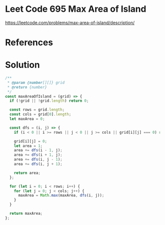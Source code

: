 # Leet Code 695 Max Area of Island

https://leetcode.com/problems/max-area-of-island/description/

# References

# Solution

```javascript
/**
 * @param {number[][]} grid
 * @return {number}
 */
const maxAreaOfIsland = (grid) => {
  if (!grid || !grid.length) return 0;

  const rows = grid.length;
  const cols = grid[0].length;
  let maxArea = 0;

  const dfs = (i, j) => {
    if (i < 0 || i >= rows || j < 0 || j >= cols || grid[i][j] === 0) return 0;

    grid[i][j] = 0;
    let area = 1;
    area += dfs(i - 1, j);
    area += dfs(i + 1, j);
    area += dfs(i, j - 1);
    area += dfs(i, j + 1);

    return area;
  };

  for (let i = 0; i < rows; i++) {
    for (let j = 0; j < cols; j++) {
      maxArea = Math.max(maxArea, dfs(i, j));
    }
  }

  return maxArea;
};
```
